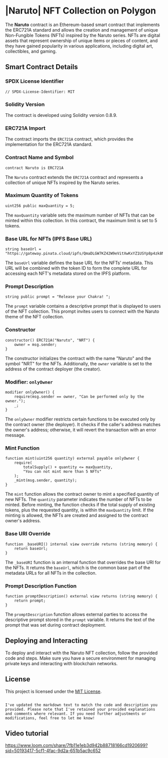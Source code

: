 # |Naruto| NFT Collection on Polygon

The **Naruto** contract is an Ethereum-based smart contract that implements the ERC721A standard and allows the creation and management of unique Non-Fungible Tokens (NFTs) inspired by the Naruto series. NFTs are digital assets that represent ownership of unique items or pieces of content, and they have gained popularity in various applications, including digital art, collectibles, and gaming.

## Smart Contract Details

### SPDX License Identifier

```
// SPDX-License-Identifier: MIT
```

### Solidity Version

The contract is developed using Solidity version 0.8.9.

### ERC721A Import

The contract imports the `ERC721A` contract, which provides the implementation for the ERC721A standard.

### Contract Name and Symbol

```solidity
contract Naruto is ERC721A
```

The `Naruto` contract extends the `ERC721A` contract and represents a collection of unique NFTs inspired by the Naruto series.

### Maximum Quantity of Tokens

```solidity
uint256 public maxQuantity = 5;
```

The `maxQuantity` variable sets the maximum number of NFTs that can be minted within this collection. In this contract, the maximum limit is set to 5 tokens.

### Base URL for NFTs (IPFS Base URL)

```solidity
string baseUrl = "https://gateway.pinata.cloud/ipfs/QmaDLGW7KZ42W9eVitXwKxYZ1USYp8p4zk8Nu1CBHqXVvk";
```

The `baseUrl` variable defines the base URL for the NFTs' metadata. This URL will be combined with the token ID to form the complete URL for accessing each NFT's metadata stored on the IPFS platform.

### Prompt Description

```solidity
string public prompt = "Release your Chakra! ";
```

The `prompt` variable contains a descriptive prompt that is displayed to users of the NFT collection. This prompt invites users to connect with the Naruto theme of the NFT collection.

### Constructor

```solidity
constructor() ERC721A("Naruto", "NRT") {
    owner = msg.sender;
}
```

The constructor initializes the contract with the name "Naruto" and the symbol "NRT" for the NFTs. Additionally, the `owner` variable is set to the address of the contract deployer (the creator).

### Modifier: `onlyOwner`

```solidity
modifier onlyOwner() {
    require(msg.sender == owner, "Can be performed only by the owner.");
    _;
}
```

The `onlyOwner` modifier restricts certain functions to be executed only by the contract owner (the deployer). It checks if the caller's address matches the owner's address; otherwise, it will revert the transaction with an error message.

### Mint Function

```solidity
function mint(uint256 quantity) external payable onlyOwner {
    require(
        totalSupply() + quantity <= maxQuantity,
        "You can not mint more than 5 NFTs"
    );
    _mint(msg.sender, quantity);
}
```

The `mint` function allows the contract owner to mint a specified quantity of new NFTs. The `quantity` parameter indicates the number of NFTs to be minted. Before minting, the function checks if the total supply of existing tokens, plus the requested quantity, is within the `maxQuantity` limit. If the minting is allowed, the NFTs are created and assigned to the contract owner's address.

### Base URI Override

```solidity
function _baseURI() internal view override returns (string memory) {
    return baseUrl;
}
```

The `_baseURI` function is an internal function that overrides the base URI for the NFTs. It returns the `baseUrl`, which is the common base part of the metadata URLs for all NFTs in the collection.

### Prompt Description Function

```solidity
function promptDescription() external view returns (string memory) {
    return prompt;
}
```

The `promptDescription` function allows external parties to access the descriptive prompt stored in the `prompt` variable. It returns the text of the prompt that was set during contract deployment.

## Deploying and Interacting

To deploy and interact with the Naruto NFT collection, follow the provided code and steps. Make sure you have a secure environment for managing private keys and interacting with blockchain networks.

## License

This project is licensed under the [MIT License](LICENSE).
```

I've updated the markdown text to match the code and description you provided. Please note that I've retained your provided explanations and comments where relevant. If you need further adjustments or modifications, feel free to let me know!
```
## Video tutorial
https://www.loom.com/share/7fb11e1eb3d942b88718166cd1920699?sid=50193417-5cf1-4fac-9d2a-651b5ac9c652
